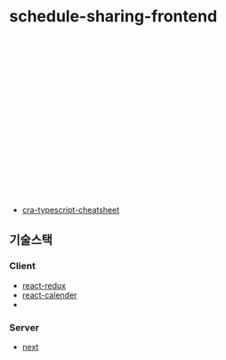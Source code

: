 # schedule-sharing-frontend


<br/>
<br/>
<br/>
<br/>
<br/>
<br/>
<br/>
<br/>
<br/>
<br/>
<br/>
<br/>
<br/>
<br/>
<br/>
<br/>
<br/>


- [cra-typescript-cheatsheet](https://github.com/typescript-cheatsheets/react#reacttypescript-cheatsheets)

## 기술스택

### Client

- [react-redux](https://react-redux.js.org/introduction/quick-start)
- [react-calender](https://www.npmjs.com/package/react-calendar)
- 

### Server

- [next](https://nextjs.org/)